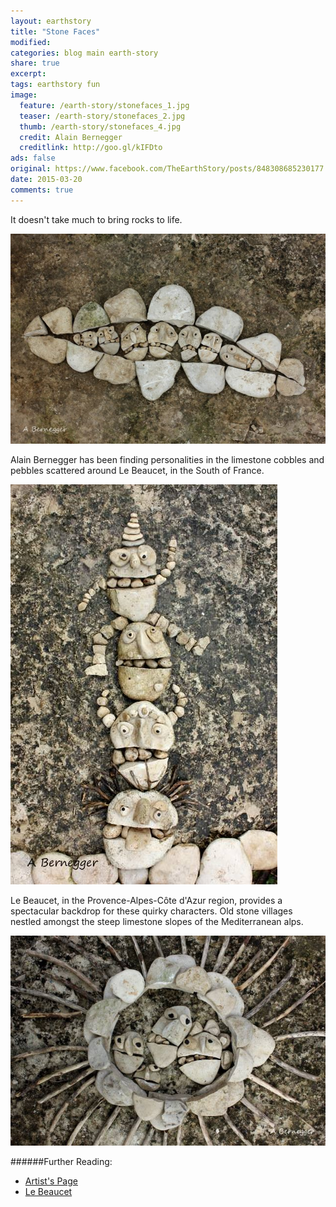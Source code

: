 ```yaml
---
layout: earthstory
title: "Stone Faces"
modified:
categories: blog main earth-story
share: true
excerpt:
tags: earthstory fun
image:
  feature: /earth-story/stonefaces_1.jpg
  teaser: /earth-story/stonefaces_2.jpg
  thumb: /earth-story/stonefaces_4.jpg
  credit: Alain Bernegger
  creditlink: http://goo.gl/kIFDto
ads: false
original: https://www.facebook.com/TheEarthStory/posts/848308685230177
date: 2015-03-20
comments: true
---
```


It doesn't take much to bring rocks to life.

![](/images/earth-story/stonefaces_2.jpg)

Alain Bernegger has been finding personalities in the limestone cobbles and pebbles scattered around Le Beaucet, in the South of France.

![](/images/earth-story/stonefaces_3.jpg)

Le Beaucet, in the Provence-Alpes-Côte d'Azur region, provides a spectacular backdrop for these quirky characters. Old stone villages nestled amongst the steep limestone slopes of the Mediterranean alps.

![](/images/earth-story/stonefaces_4.jpg)

######Further Reading:
* [Artist's Page](http://goo.gl/kIFDto)
* [Le Beaucet](http://goo.gl/3DoIWP)
